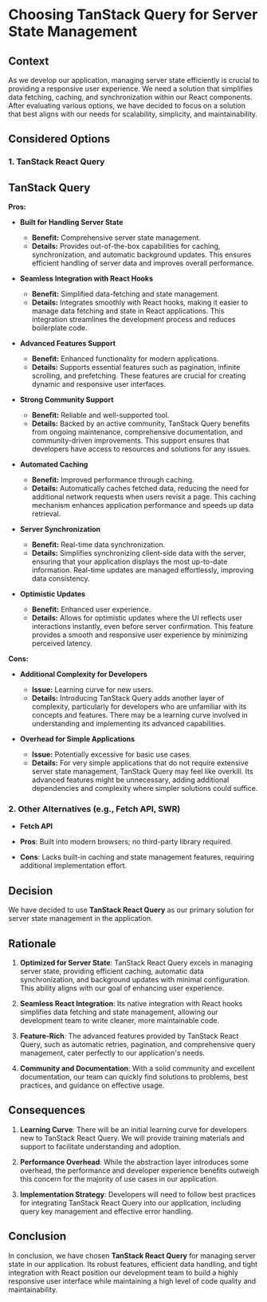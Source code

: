 # Choosing TanStack Query for Server State Management

## Context

As we develop our application, managing server state efficiently is crucial to providing a responsive user experience. We need a solution that simplifies data fetching, caching, and synchronization within our React components. After evaluating various options, we have decided to focus on a solution that best aligns with our needs for scalability, simplicity, and maintainability.

## Considered Options

### 1. TanStack React Query

## TanStack Query

**Pros:**

- **Built for Handling Server State**

  - **Benefit:** Comprehensive server state management.
  - **Details:** Provides out-of-the-box capabilities for caching, synchronization, and automatic background updates. This ensures efficient handling of server data and improves overall performance.

- **Seamless Integration with React Hooks**

  - **Benefit:** Simplified data-fetching and state management.
  - **Details:** Integrates smoothly with React hooks, making it easier to manage data fetching and state in React applications. This integration streamlines the development process and reduces boilerplate code.

- **Advanced Features Support**

  - **Benefit:** Enhanced functionality for modern applications.
  - **Details:** Supports essential features such as pagination, infinite scrolling, and prefetching. These features are crucial for creating dynamic and responsive user interfaces.

- **Strong Community Support**

  - **Benefit:** Reliable and well-supported tool.
  - **Details:** Backed by an active community, TanStack Query benefits from ongoing maintenance, comprehensive documentation, and community-driven improvements. This support ensures that developers have access to resources and solutions for any issues.

- **Automated Caching**

  - **Benefit:** Improved performance through caching.
  - **Details:** Automatically caches fetched data, reducing the need for additional network requests when users revisit a page. This caching mechanism enhances application performance and speeds up data retrieval.

- **Server Synchronization**

  - **Benefit:** Real-time data synchronization.
  - **Details:** Simplifies synchronizing client-side data with the server, ensuring that your application displays the most up-to-date information. Real-time updates are managed effortlessly, improving data consistency.

- **Optimistic Updates**
  - **Benefit:** Enhanced user experience.
  - **Details:** Allows for optimistic updates where the UI reflects user interactions instantly, even before server confirmation. This feature provides a smooth and responsive user experience by minimizing perceived latency.

**Cons:**

- **Additional Complexity for Developers**

  - **Issue:** Learning curve for new users.
  - **Details:** Introducing TanStack Query adds another layer of complexity, particularly for developers who are unfamiliar with its concepts and features. There may be a learning curve involved in understanding and implementing its advanced capabilities.

- **Overhead for Simple Applications**
  - **Issue:** Potentially excessive for basic use cases.
  - **Details:** For very simple applications that do not require extensive server state management, TanStack Query may feel like overkill. Its advanced features might be unnecessary, adding additional dependencies and complexity where simpler solutions could suffice.

### 2. Other Alternatives (e.g., Fetch API, SWR)

- **Fetch API**

- **Pros**: Built into modern browsers; no third-party library required.

- **Cons**: Lacks built-in caching and state management features, requiring additional implementation effort.

## Decision

We have decided to use **TanStack React Query** as our primary solution for server state management in the application.

## Rationale

1.  **Optimized for Server State**: TanStack React Query excels in managing server state, providing efficient caching, automatic data synchronization, and background updates with minimal configuration. This ability aligns with our goal of enhancing user experience.

2.  **Seamless React Integration**: Its native integration with React hooks simplifies data fetching and state management, allowing our development team to write cleaner, more maintainable code.

3.  **Feature-Rich**: The advanced features provided by TanStack React Query, such as automatic retries, pagination, and comprehensive query management, cater perfectly to our application's needs.

4.  **Community and Documentation**: With a solid community and excellent documentation, our team can quickly find solutions to problems, best practices, and guidance on effective usage.

## Consequences

1.  **Learning Curve**: There will be an initial learning curve for developers new to TanStack React Query. We will provide training materials and support to facilitate understanding and adoption.

2.  **Performance Overhead**: While the abstraction layer introduces some overhead, the performance and developer experience benefits outweigh this concern for the majority of use cases in our application.

3.  **Implementation Strategy**: Developers will need to follow best practices for integrating TanStack React Query into our application, including query key management and effective error handling.

## Conclusion

In conclusion, we have chosen **TanStack React Query** for managing server state in our application. Its robust features, efficient data handling, and tight integration with React position our development team to build a highly responsive user interface while maintaining a high level of code quality and maintainability.

